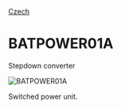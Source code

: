 
[Czech](./README.cs.md)
<!--- module --->
# BATPOWER01A
<!--- Emodule --->

<!--- subtitle ---> Stepdown converter <!--- Esubtitle --->

![BATPOWER01A](/doc/img/BATPOWER01A_QRcode.png)

<!--- description ---> Switched power unit.<!--- Edescription --->
            